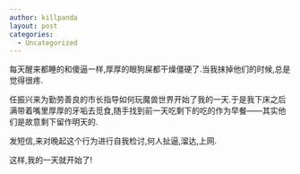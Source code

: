 ```yaml
---
author: killpanda
layout: post
categories:
  - Uncategorized
---
```

每天醒来都睡的和傻逼一样,厚厚的眼狗屎都干燥僵硬了.当我抹掉他们的时候,总是觉得很疼.

任振兴来为勤劳善良的市长指导如何玩魔兽世界开始了我的一天.于是我下床之后满带着嘴里厚厚的牙垢去觅食,随手找到前一天吃剩下的吃的作为早餐&#8212;&#8212;其实他们是故意剩下留作明天的.

发短信,来对晚起这个行为进行自我检讨,何人扯逼,溜达,上网.

这样,我的一天就开始了!
